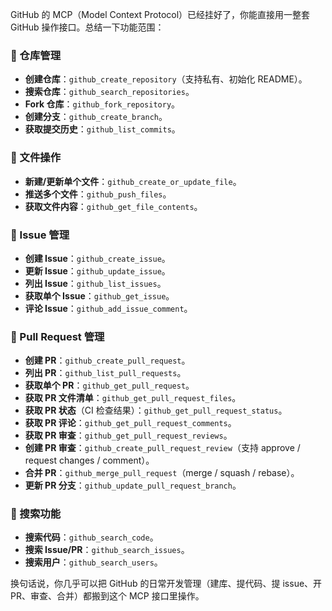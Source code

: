 GitHub 的 MCP（Model Context Protocol）已经挂好了，你能直接用一整套 GitHub 操作接口。总结一下功能范围：

### 📂 仓库管理
- **创建仓库**：`github_create_repository`（支持私有、初始化 README）。
- **搜索仓库**：`github_search_repositories`。
- **Fork 仓库**：`github_fork_repository`。
- **创建分支**：`github_create_branch`。
- **获取提交历史**：`github_list_commits`。

### 📄 文件操作
- **新建/更新单个文件**：`github_create_or_update_file`。
- **推送多个文件**：`github_push_files`。
- **获取文件内容**：`github_get_file_contents`。

### 🐛 Issue 管理
- **创建 Issue**：`github_create_issue`。
- **更新 Issue**：`github_update_issue`。
- **列出 Issue**：`github_list_issues`。
- **获取单个 Issue**：`github_get_issue`。
- **评论 Issue**：`github_add_issue_comment`。

### 🔀 Pull Request 管理
- **创建 PR**：`github_create_pull_request`。
- **列出 PR**：`github_list_pull_requests`。
- **获取单个 PR**：`github_get_pull_request`。
- **获取 PR 文件清单**：`github_get_pull_request_files`。
- **获取 PR 状态**（CI 检查结果）：`github_get_pull_request_status`。
- **获取 PR 评论**：`github_get_pull_request_comments`。
- **获取 PR 审查**：`github_get_pull_request_reviews`。
- **创建 PR 审查**：`github_create_pull_request_review`（支持 approve / request changes / comment）。
- **合并 PR**：`github_merge_pull_request`（merge / squash / rebase）。
- **更新 PR 分支**：`github_update_pull_request_branch`。

### 🔎 搜索功能
- **搜索代码**：`github_search_code`。
- **搜索 Issue/PR**：`github_search_issues`。
- **搜索用户**：`github_search_users`。

换句话说，你几乎可以把 GitHub 的日常开发管理（建库、提代码、提 issue、开 PR、审查、合并）都搬到这个 MCP 接口里操作。  